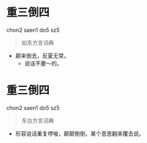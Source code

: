 # 重三倒四
chon2 saen1 do5 sz5
> 如东方言词典
- 颠来倒去，反夏无常。
  - 说话不要～的。

# 重三倒四
chon2 saen1 do5 sz5
> 东台方言词典
- 形容说话重复啰唆，颠颠倒倒，某个意思翻来覆去说。
